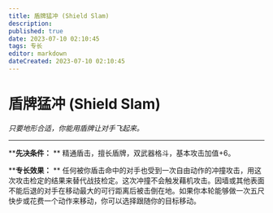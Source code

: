 ```yaml
---
title: 盾牌猛冲 (Shield Slam)
description: 
published: true
date: 2023-07-10 02:10:45
tags: 专长
editor: markdown
dateCreated: 2023-07-10 02:10:45
---
```


# 盾牌猛冲 (Shield Slam)

_只要地形合适，你能用盾牌让对手飞起来。_

* * *

****先决条件：** ** 精通盾击，擅长盾牌，双武器格斗，基本攻击加值+6。

****专长效果：** **
任何被你盾击命中的对手也受到一次自由动作的冲撞攻击，用这次攻击检定的结果来替代战技检定。这次冲撞不会触发藉机攻击。因墙或其他表面不能后退的对手在移动最大的可行距离后被击倒在地。如果你本轮能够做一次五尺快步或花费一个动作来移动，你可以选择跟随你的目标移动。

